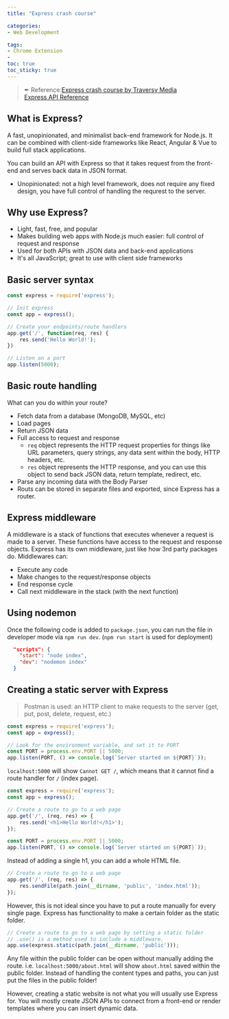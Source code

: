 ```yaml
---
title: "Express crash course"

categories: 
- Web Development

tags:
- Chrome Extension
- 
toc: true
toc_sticky: true
---
```


> ✒ Reference:[Express crash course by Traversy Media](https://youtu.be/fBNz5xF-Kx4) <br>
> [Express API Reference](https://expressjs.com/en/4x/api.html)

## What is Express?

A fast, unopinionated, and minimalist back-end framework for Node.js. It can be combined with client-side frameworks like React, Angular & Vue to build full stack applications.

You can build an API with Express so that it takes request from the front-end and serves back data in JSON format.

- Unopinionated: not a high level framework, does not require any fixed design, you have full control of handling the requrest to the server.

## Why use Express?

- Light, fast, free, and popular
- Makes building web apps with Node.js much easier: full control of request and response
- Used for both APIs with JSON data and back-end applications
- It's all JavaScript; great to use with client side frameworks

## Basic server syntax

```jsx
const express = require('express');

// Init express
const app = express();

// Create your endpoints/route handlers
app.get('/', function(req, res) {
    res.send('Hello World!');
})

// Listen on a port
app.listen(5000);
```

## Basic route handling

What can you do within your route?

- Fetch data from a database (MongoDB, MySQL, etc)
- Load pages
- Return JSON data
- Full access to request and response
  - `req` object represents the HTTP request properties for things like URL parameters, query strings, any data sent within the body, HTTP headers, etc.
  - `res` object represents the HTTP response, and you can use this object to send back JSON data, return template, redirect, etc.
- Parse any incoming data with the Body Parser
- Routs can be stored in separate files and exported, since Express has a router.

## Express middleware

A middleware is a stack of functions that executes whenever a request is made to a server. These functions have access to the request and response objects. Express has its own middleware, just like how 3rd party packages do. Middlewares can:

- Execute any code
- Make changes to the request/response objects
- End response cycle
- Call next middleware in the stack (with the next function)

## Using nodemon

Once the following code is added to `package.json`, you can run the file in developer mode via `npm run dev`. (`npm run start` is used for deployment)

```json
  "scripts": {
    "start": "node index",
    "dev": "nodemon index"
  }
```

## Creating a static server with Express

> Postman is used: an HTTP client to make requests to the server (get, put, post, delete, request, etc.)

```jsx
const express = require('express');
const app = express();

// Look for the environment variable, and set it to PORT
const PORT = process.env.PORT || 5000;
app.listen(PORT, () => console.log(`Server started on ${PORT}`));
```

`localhost:5000` will show `Cannot GET /`, which means that it cannot find a route handler for `/` (index page).

```jsx
const express = require('express');
const app = express();

// Create a route to go to a web page
app.get('/', (req, res) => {
    res.send('<h1>Hello World!</h1>');
});

const PORT = process.env.PORT || 5000;
app.listen(PORT, () => console.log(`Server started on ${PORT}`));
```

Instead of adding a single h1, you can add a whole HTML file.

```jsx
// Create a route to go to a web page
app.get('/', (req, res) => {
    res.sendFile(path.join(__dirname, 'public', 'index.html'));
});
```

However, this is not ideal since you have to put a route manually for every single page. Express has functionality to make a certain folder as the static folder.

```jsx
// Create a route to go to a web page by setting a static folder
// .use() is a method used to include a middleware.
app.use(express.static(path.join(__dirname, 'public')));
```

Any file within the public folder can be open without manually adding the route. i.e. `localhost:5000/about.html` will show `about.html` saved within the public folder. Instead of handling the content types and paths, you can just put the files in the public folder!

However, creating a static website is not what you will usually use Express for. You will mostly create JSON APIs to connect from a front-end or render templates where you can insert dynamic data.

